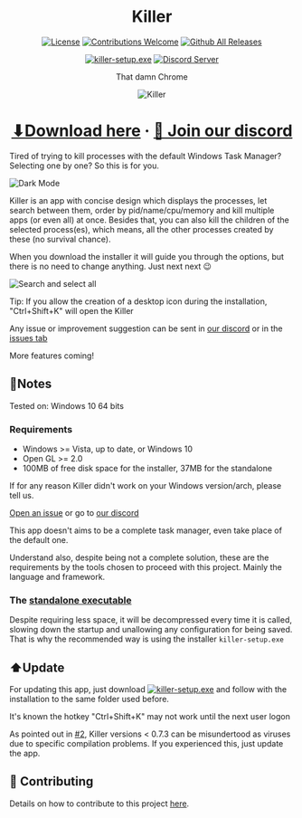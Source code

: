 <h1 align="center">Killer</h1>

<p align="center"><a href="https://github.com/ntaraujo/killer/blob/main/LICENSE"><img src="https://img.shields.io/github/license/ntaraujo/killer.svg" alt="License"></a>
<a href="https://github.com/ntaraujo/killer/issues"><img src="https://img.shields.io/badge/contributions-welcome-brightgreen.svg" alt="Contributions Welcome"></a>
<a href="https://github.com/ntaraujo/killer/releases/latest"><img src="https://img.shields.io/github/downloads/ntaraujo/killer/total.svg" alt="Github All Releases"></a></p>
<p align="center"><a href="https://github.com/ntaraujo/killer/releases/latest/download/killer-setup.exe"><img src="https://img.shields.io/badge/-download%20link-blue?logo=windows" alt="killer-setup.exe"></a>
<a href="https://discord.gg/MKG6qgJ964"><img src="https://img.shields.io/discord/831857740401475594?color=%237289d9&label=chat&logo=discord&logoColor=%237289d9" alt="Discord Server"></a></p>





<p align="center">That damn Chrome</p>

<p align="center"><img src="https://github.com/ntaraujo/killer/blob/main/data/samples/light.PNG" alt="Killer"></p>

<h1 align="center"><a href="https://github.com/ntaraujo/killer/releases/latest/download/killer-setup.exe">⬇Download here</a> · <a href="https://discord.gg/MKG6qgJ964">👋 Join our discord</a></h1>

Tired of trying to kill processes with the default Windows Task Manager? Selecting one by one? So this is for you.

![Dark Mode](https://github.com/ntaraujo/killer/blob/main/data/samples/dark.PNG)

Killer is an app with concise design which displays the processes, let search between them, order by pid/name/cpu/memory
and kill multiple apps (or even all) at once. Besides that, you can also kill the children of the selected process(es),
which means, all the other processes created by these (no survival chance).

When you download the installer it will guide you through the options, but there is no need to change anything. Just next next 😉

![Search and select all](https://github.com/ntaraujo/killer/blob/main/data/samples/search.PNG)

Tip: If you allow the creation of a desktop icon during the installation, "Ctrl+Shift+K" will open the Killer

Any issue or improvement suggestion can be sent in [our discord](https://discord.gg/MKG6qgJ964) or in the [issues tab](https://github.com/ntaraujo/killer/issues)

More features coming!

## 📝Notes

Tested on: Windows 10 64 bits

### Requirements
* Windows >= Vista, up to date, or Windows 10
* Open GL >= 2.0
* 100MB of free disk space for the installer, 37MB for the standalone

If for any reason Killer didn't work on your Windows version/arch, please tell us.

[Open an issue](https://github.com/ntaraujo/killer/issues) or go to [our discord](https://discord.gg/MKG6qgJ964)

This app doesn't aims to be a complete task manager, even take place of the default one.

Understand also, despite being not a complete solution, these are the requirements by the tools chosen to proceed with this project.
Mainly the language and framework.

### The [standalone executable](https://github.com/ntaraujo/killer/releases/latest/download/Killer.exe)

Despite requiring less space, it will be decompressed every time it is called, slowing down the startup and unallowing any configuration for being saved.
That is why the recommended way is using the installer `killer-setup.exe`

## ⬆️Update

For updating this app, just download [![killer-setup.exe](https://img.shields.io/badge/-the%20newest%20release-blue)](https://github.com/ntaraujo/killer/releases/latest/download/killer-setup.exe)
and follow with the installation to the same folder used before.

It's known the hotkey "Ctrl+Shift+K" may not work until the next user logon

As pointed out in [#2](https://github.com/ntaraujo/killer/issues/2), Killer versions < 0.7.3 can be misundertood as viruses due to specific compilation problems. If you experienced this, just update the app.

## 🔧 Contributing

Details on how to contribute to this project [here](https://github.com/ntaraujo/killer/blob/main/CONTRIBUTING.md).
